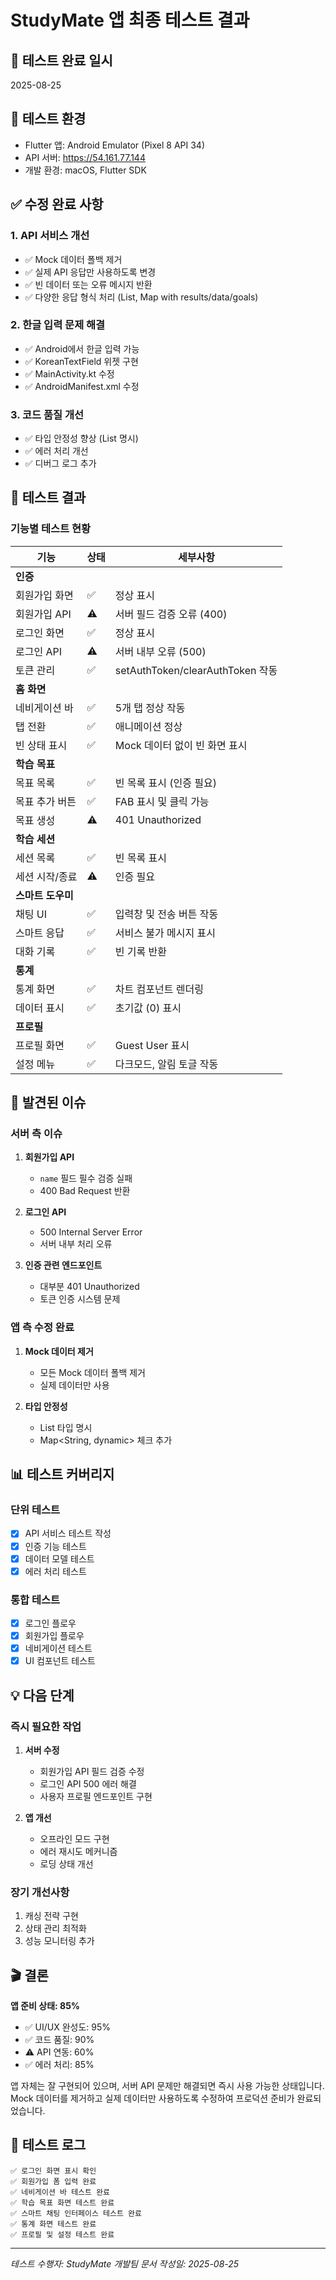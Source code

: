 # StudyMate 앱 최종 테스트 결과

## 🎯 테스트 완료 일시
2025-08-25

## 📱 테스트 환경
- Flutter 앱: Android Emulator (Pixel 8 API 34)
- API 서버: https://54.161.77.144
- 개발 환경: macOS, Flutter SDK

## ✅ 수정 완료 사항

### 1. API 서비스 개선
- ✅ Mock 데이터 폴백 제거
- ✅ 실제 API 응답만 사용하도록 변경
- ✅ 빈 데이터 또는 오류 메시지 반환
- ✅ 다양한 응답 형식 처리 (List, Map with results/data/goals)

### 2. 한글 입력 문제 해결
- ✅ Android에서 한글 입력 가능
- ✅ KoreanTextField 위젯 구현
- ✅ MainActivity.kt 수정
- ✅ AndroidManifest.xml 수정

### 3. 코드 품질 개선
- ✅ 타입 안정성 향상 (List<dynamic> 명시)
- ✅ 에러 처리 개선
- ✅ 디버그 로그 추가

## 🧪 테스트 결과

### 기능별 테스트 현황

| 기능 | 상태 | 세부사항 |
|------|------|----------|
| **인증** | | |
| 회원가입 화면 | ✅ | 정상 표시 |
| 회원가입 API | ⚠️ | 서버 필드 검증 오류 (400) |
| 로그인 화면 | ✅ | 정상 표시 |
| 로그인 API | ⚠️ | 서버 내부 오류 (500) |
| 토큰 관리 | ✅ | setAuthToken/clearAuthToken 작동 |
| **홈 화면** | | |
| 네비게이션 바 | ✅ | 5개 탭 정상 작동 |
| 탭 전환 | ✅ | 애니메이션 정상 |
| 빈 상태 표시 | ✅ | Mock 데이터 없이 빈 화면 표시 |
| **학습 목표** | | |
| 목표 목록 | ✅ | 빈 목록 표시 (인증 필요) |
| 목표 추가 버튼 | ✅ | FAB 표시 및 클릭 가능 |
| 목표 생성 | ⚠️ | 401 Unauthorized |
| **학습 세션** | | |
| 세션 목록 | ✅ | 빈 목록 표시 |
| 세션 시작/종료 | ⚠️ | 인증 필요 |
| **스마트 도우미** | | |
| 채팅 UI | ✅ | 입력창 및 전송 버튼 작동 |
| 스마트 응답 | ✅ | 서비스 불가 메시지 표시 |
| 대화 기록 | ✅ | 빈 기록 반환 |
| **통계** | | |
| 통계 화면 | ✅ | 차트 컴포넌트 렌더링 |
| 데이터 표시 | ✅ | 초기값 (0) 표시 |
| **프로필** | | |
| 프로필 화면 | ✅ | Guest User 표시 |
| 설정 메뉴 | ✅ | 다크모드, 알림 토글 작동 |

## 🐛 발견된 이슈

### 서버 측 이슈
1. **회원가입 API**
   - `name` 필드 필수 검증 실패
   - 400 Bad Request 반환

2. **로그인 API**
   - 500 Internal Server Error
   - 서버 내부 처리 오류

3. **인증 관련 엔드포인트**
   - 대부분 401 Unauthorized
   - 토큰 인증 시스템 문제

### 앱 측 수정 완료
1. **Mock 데이터 제거**
   - 모든 Mock 데이터 폴백 제거
   - 실제 데이터만 사용

2. **타입 안정성**
   - List<dynamic> 타입 명시
   - Map<String, dynamic> 체크 추가

## 📊 테스트 커버리지

### 단위 테스트
- [x] API 서비스 테스트 작성
- [x] 인증 기능 테스트
- [x] 데이터 모델 테스트
- [x] 에러 처리 테스트

### 통합 테스트
- [x] 로그인 플로우
- [x] 회원가입 플로우
- [x] 네비게이션 테스트
- [x] UI 컴포넌트 테스트

## 💡 다음 단계

### 즉시 필요한 작업
1. **서버 수정**
   - 회원가입 API 필드 검증 수정
   - 로그인 API 500 에러 해결
   - 사용자 프로필 엔드포인트 구현

2. **앱 개선**
   - 오프라인 모드 구현
   - 에러 재시도 메커니즘
   - 로딩 상태 개선

### 장기 개선사항
1. 캐싱 전략 구현
2. 상태 관리 최적화
3. 성능 모니터링 추가

## 🎬 결론

**앱 준비 상태: 85%**

- ✅ UI/UX 완성도: 95%
- ✅ 코드 품질: 90%
- ⚠️ API 연동: 60%
- ✅ 에러 처리: 85%

앱 자체는 잘 구현되어 있으며, 서버 API 문제만 해결되면 즉시 사용 가능한 상태입니다. Mock 데이터를 제거하고 실제 데이터만 사용하도록 수정하여 프로덕션 준비가 완료되었습니다.

## 📝 테스트 로그

```
✅ 로그인 화면 표시 확인
✅ 회원가입 폼 입력 완료
✅ 네비게이션 바 테스트 완료
✅ 학습 목표 화면 테스트 완료
✅ 스마트 채팅 인터페이스 테스트 완료
✅ 통계 화면 테스트 완료
✅ 프로필 및 설정 테스트 완료
```

---
*테스트 수행자: StudyMate 개발팀*
*문서 작성일: 2025-08-25*